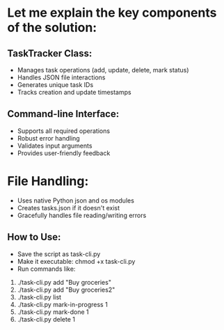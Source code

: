 # Let me explain the key components of the solution:

## TaskTracker Class:

- Manages task operations (add, update, delete, mark status)
- Handles JSON file interactions
- Generates unique task IDs
- Tracks creation and update timestamps


## Command-line Interface:

- Supports all required operations
- Robust error handling
- Validates input arguments
- Provides user-friendly feedback


# File Handling:

- Uses native Python json and os modules
- Creates tasks.json if it doesn't exist
- Gracefully handles file reading/writing errors



## How to Use:

- Save the script as task-cli.py
- Make it executable: chmod +x task-cli.py
- Run commands like:

1. ./task-cli.py add "Buy groceries"
2. ./task-cli.py add "Buy groceries2"
3. ./task-cli.py list
4. ./task-cli.py mark-in-progress 1
5. ./task-cli.py mark-done 1
6. ./task-cli.py delete 1